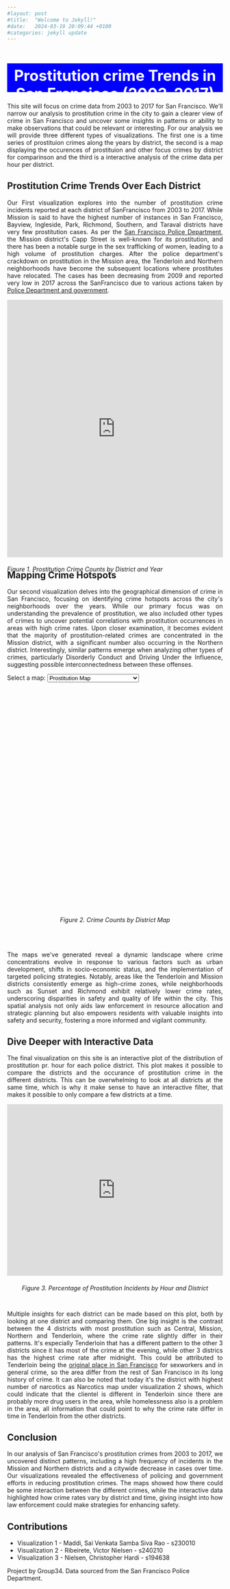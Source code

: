 ```yaml
---
#layout: post
#title:  "Welcome to Jekyll!"
#date:   2024-03-19 20:09:44 +0100
#categories: jekyll update
---
```


<head>
    <meta name="viewport" content="width=device-width, initial-scale=1.0">
    <title>The Evolution of Crime Hotspots in San Francisco</title>
    <link href="https://stackpath.bootstrapcdn.com/bootstrap/4.5.2/css/bootstrap.min.css" rel="stylesheet">
    <style>
    .wrapper {
    max-width: 1050px;
}
    </style>
</head>
<body>
    <div class="header">
        <div class="container">
            <h1 style="width:100%; height:60px; background-color:blue;color:white;font-size:35px;text-align:center; padding-top:7px">Prostitution crime Trends in San Francisco (2003-2017)</h1>
        </div>
    </div>
    <div class="container">
        <div class="row">
            <div class="col-md-12">
                <section id="introduction">
                    <p style="text-align:justify;width:100%">
This site will focus on crime data from 2003 to 2017 for San Francisco. We'll narrow our analysis to prostitution crime in the city to gain a clearer view of crime in San Francisco and uncover some insights in patterns or ability to make observations that could be relevant or interesting. For our analysis we will provide three different types of visualizations. The first one is a time series of prostituion crimes along the years by district, the second is a map displaying the occurences of prostituion and other focus crimes by district for comparinson and the third is a interactive analysis of the crime data per hour per district.
</p>
                </section>
                <section id="visualization-1" class="visualization">
                    <h2>Prostitution Crime Trends Over Each District</h2>
                    <p style="text-align:justify;width:100%">Our First visualization explores into the number of prostitution crime incidents reported at each district of SanFrancisco from 2003 to 2017. While Mission is said to have the highest number of instances in San Francisco, Bayview, Ingleside, Park, Richmond, Southern, and Taraval districts have very few prostitution cases. As per the <a href="https://www.sfgate.com/local/article/san-francisco-sex-workers-mission-17777619.php">San Francisco Police Department</a>, the Mission district's Capp Street is well-known for its prostitution, and there has been a notable surge in the sex trafficking of women, leading to a high volume of prostitution charges. After the police department's crackdown on prostitution in the Mission area, the Tenderloin and Northern neighborhoods have become the subsequent locations where prostitutes have relocated. The cases has been decreasing from 2009 and reported very low in 2017 across the SanFrancisco due to various actions taken by <a href="https://nij.ojp.gov/topics/articles/reducing-demand-prostitution-san-francisco-john-school-program"> Police Department and government</a>.
</p>
                    <!--<img src="time_series_chart.png" class="img-fluid" alt="Time Series Chart of SF Crime">-->
                    <div>
                    <iframe src="https://maddisamba.github.io/socialdata_group24.github.io/crime_counts_by_district_and_year.html" frameborder="0" width="100%" height="600px"></iframe>
                        <h6 style="text-align:center;position:absolute;">Figure 1. Prostitution Crime Counts by District and Year</h6>
                    </div>
                </section>
                <section id="visualization-2" class="visualization">
                    <h2>Mapping Crime Hotspots</h2>
                    <p style="text-align:justify;width:100%">Our second visualization delves into the geographical dimension of crime in San Francisco, focusing on identifying crime hotspots across the city's neighborhoods over the years. While our primary focus was on understanding the prevalence of prostitution, we also included other types of crimes to uncover potential correlations with prostitution occurrences in areas with high crime rates. Upon closer examination, it becomes evident that the majority of prostitution-related crimes are concentrated in the Mission district, with a significant number also occurring in the Northern district. Interestingly, similar patterns emerge when analyzing other types of crimes, particularly Disorderly Conduct and Driving Under the Influence, suggesting possible interconnectedness between these offenses.</p>
                    <label for="map-selection">Select a map:</label>
                    <select id="map-selection">
                        <option value="prostitution_map">Prostitution Map</option>
                        <option value="assault_map">Assault Map</option>
                        <option value="burglary_map">Burglary Map</option>
                        <option value="disorderly_conduct_map">Disorderly Conduct Map</option>
                        <option value="driving_under_the_influence_map">Driving Under the Influence Map</option>
                        <option value="drug_narcotic_map">Drug/Narcotic Map</option>
                        <option value="drunkenness_map">Drunkeness Map</option>
                        <option value="larceny_theft_map">Larceny/Theft Map</option>
                        <option value="robbery_map">Robbery Map</option>
                        <option value="stolen_property_map">Stolen Property Map</option>
                        <option value="trespass_map">Trespass Map</option>
                        <option value="vandalism_map">Vandalism Map</option>
                        <option value="vehicle_theft_map">Vehicle Theft Map</option>
                        <option value="weapon_laws_map">Weapon Laws Map</option>
                    </select>
                    <div id="map-container" style="width:100%; height:525px"></div>
                    <h6 style="text-align:center">Figure 2. Crime Counts by District Map</h6>
                    <br><p style="text-align:justify;width:100%">The maps we've generated reveal a dynamic landscape where crime concentrations evolve in response to various factors such as urban development, shifts in socio-economic status, and the implementation of targeted policing strategies. Notably, areas like the Tenderloin and Mission districts consistently emerge as high-crime zones, while neighborhoods such as Sunset and Richmond exhibit relatively lower crime rates, underscoring disparities in safety and quality of life within the city. This spatial analysis not only aids law enforcement in resource allocation and strategic planning but also empowers residents with valuable insights into safety and security, fostering a more informed and vigilant community.
                    </p>
                </section>
                <section id="visualization-3" class="visualization">
                    <h2>Dive Deeper with Interactive Data</h2>
                    <p style="text-align:justify;width:100%">The final visualization on this site is an interactive plot of the distribution of prostitution pr. hour for each police district. This plot makes it possible to compare the districts and the occurance of prostitution crime in the different districts. This can be overwhelming to look at all districts at the same time, which is why it make sense to have an interactive filter, that makes it possible to only compare a few districts at a time.</p>

<iframe src="https://maddisamba.github.io/socialdata_group24.github.io/prostitution_incidents_by_district.html" frameborder="0" width="100%" height="400"></iframe>
<h6 style="text-align:center; padding-bottom:10px">Figure 3. Percentage of Prostitution Incidents by Hour and District</h6>
<p style="text-align:justify;width:100%">Multiple insights for each district can be made based on this plot, both by looking at one district and comparing them. One big insight is the contrast between the 4 districts with most prostitution such as Central, Mission, Northern and Tenderloin, where the crime rate slightly differ in their patterns. It's especially Tenderloin that has a different pattern to the other 3 districts since it has most of the crime at the evening, while other 3 districs has the highest crime rate after midnight. This could be attributed to Tenderloin being the <a href="https://abc7news.com/tenderloin-san-francisco-history-crime/11574311/">original place in San Francisco</a> for sexworkers and in general crime, so the area differ from the rest of San Francisco in its long history of crime. It can also be noted that today it's the district with highest number of narcotics as Narcotics map under visualization 2 shows, which could indicate that the clientel is different in Tenderloin since there are probably more drug users in the area, while homelessness also is a problem in the area, all information that could point to why the crime rate differ in time in Tenderloin from the other districts.</p>
</section>
                <section id="conclusion">
                <h2>Conclusion</h2>
                <p style="text-align:justify;width:100%">In our analysis of San Francisco's prostitution crimes from 2003 to 2017, we uncovered distinct patterns, including a high frequency of incidents in the Mission and Northern districts and a citywide decrease in cases over time. Our visualizations revealed the effectiveness of policing and government efforts in reducing prostitution crimes. The maps showed how there could be some interaction between the different crimes, while the interactive data highlighted how crime rates vary by district and time, giving insight into how law enforcement could make strategies for enhancing safety.
</p>
</section>
<section id="conclusion">
                <h2>Contributions</h2>
    <ul>
  <li>Visualization 1 - Maddi, Sai Venkata Samba Siva Rao - s230010</li>
  <li>Visualization 2 - Ribeirete, Victor Nielsen - s240210</li>
  <li>Visualization 3 - Nielsen, Christopher Hardi - s194638</li>
</ul>

</section>
            </div>
        </div>
    </div>
    <div class="footer">
        <div class="container">
            <p>Project by Group34. Data sourced from the San Francisco Police Department.</p>
        </div>
    </div>
    <script src="https://maddisamba.github.io/socialdata_group24.github.io/assets/js/map.js"></script>
    <script src="https://cdn.plot.ly/plotly-latest.min.js"></script>
    <script src="https://cdn.bokeh.org/bokeh/release/bokeh-2.4.2.min.js"></script>
    <!-- Bootstrap JS, Popper.js, and jQuery -->
    <script src="https://code.jquery.com/jquery-3.5.1.slim.min.js"></script>
    <script src="https://cdn.jsdelivr.net/npm/@popperjs/core@2.5.2/dist/umd/popper.min.js"></script>
    <script src="https://stackpath.bootstrapcdn.com/bootstrap/4.5.2/js/bootstrap.min.js"></script>
</body>

